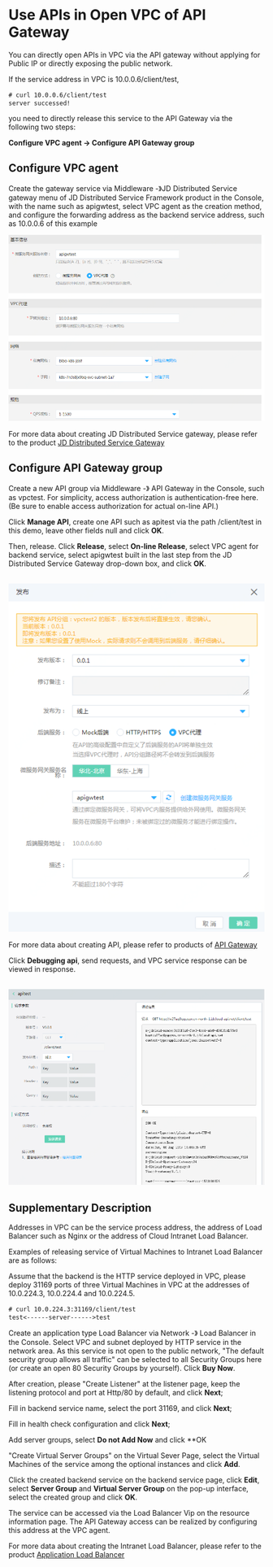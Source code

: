 # Use APIs in Open VPC of API Gateway

You can directly open APIs in VPC via the API gateway without applying for Public IP or directly exposing the public network.

If the service address in VPC is 10.0.0.6/client/test,

    # curl 10.0.0.6/client/test
    server successed!
    
you need to directly release this service to the API Gateway via the following two steps:

<b>Configure VPC agent -> Configure API Gateway group</b>

## Configure VPC agent
Create the gateway service via Middleware -》JD Distributed Service gateway menu of JD Distributed Service Framework product in the Console, with the name such as apigwtest, select VPC agent as the creation method, and configure the forwarding address as the backend service address, such as 10.0.0.6 of this example

![VPC代理](../../../../image/Internet-Middleware/JD-Distributed-Service-Framework/createVPC.png)


For more data about creating JD Distributed Service gateway, please refer to the product [JD Distributed Service Gateway](../Operation-Guide/JDSFGW/overview.md)


## Configure API Gateway group

Create a new API group via Middleware -》 API Gateway in the Console, such as vpctest. For simplicity, access authorization is authentication-free here. (Be sure to enable access authorization for actual on-line API.)

Click **Manage API**, create one API such as apitest via the path /client/test in this demo, leave other fields null and click **OK**.

Then, release. Click **Release**, select **On-line Release**, select VPC agent for backend service, select apigwtest built in the last step from the JD Distributed Service Gateway drop-down box, and click **OK**.

<br>![发布API](../../../../image/Internet-Middleware/JD-Distributed-Service-Framework/pubAPI.png)<br/>

For more data about creating API, please refer to products of [API Gateway](../../API-Gateway/Introduction/Product-Overview.md)


Click **Debugging api**, send requests, and VPC service response can be viewed in response.

<br>![调试API](../../../../image/Internet-Middleware/JD-Distributed-Service-Framework/testAPI.png)<br/>

## Supplementary Description

Addresses in VPC can be the service process address, the address of Load Balancer such as Nginx or the address of Cloud Intranet Load Balancer.

Examples of releasing service of Virtual Machines to Intranet Load Balancer are as follows:

Assume that the backend is the HTTP service deployed in VPC, please deploy 31169 ports of three Virtual Machines in VPC at the addresses of 10.0.224.3, 10.0.224.4 and 10.0.224.5.

    # curl 10.0.224.3:31169/client/test
    test<------server------>test


Create an application type Load Balancer via Network -》 Load Balancer in the Console. Select VPC and subnet deployed by HTTP service in the network area. As this service is not open to the public network, "The default security group allows all traffic" can be selected to all Security Groups here (or create an open 80 Security Groups by yourself). Click **Buy Now**.

After creation, please "Create Listener" at the listener page, keep the listening protocol and port at Http/80 by default, and click **Next**;

Fill in backend service name, select the port 31169, and click **Next**;

Fill in health check configuration and click **Next**;

Add server groups, select **Do not Add Now** and click **OK

"Create Virtual Server Groups" on the Virtual Sever Page, select the Virtual Machines of the service among the optional instances and click **Add**.

Click the created backend service on the backend service page, click **Edit**, select **Server Group** and **Virtual Server Group** on the pop-up interface, select the created group and click **OK**.

The service can be accessed via the Load Balancer Vip on the resource information page. The API Gateway access can be realized by configuring this address at the VPC agent.
    
For more data about creating the Intranet Load Balancer, please refer to the product [Application Load Balancer](../../../Networking/Application-Load-Balancer/Introduction/Overview.md)
